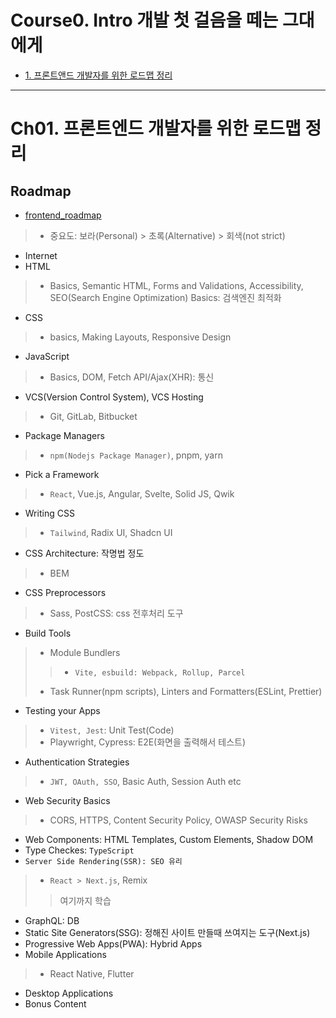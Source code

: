 # Course0. Intro 개발 첫 걸음을 떼는 그대에게
- [1. 프론트앤드 개발자를 위한 로드맵 정리](#ch01-프론트엔드-개발자를-위한-로드맵-정리)


---------------------------------------------------------------------
# Ch01. 프론트엔드 개발자를 위한 로드맵 정리
## Roadmap
- [frontend_roadmap](https://roadmap.sh/frontend)
> - 중요도: 보라(Personal) > 초록(Alternative) > 회색(not strict)

- Internet
- HTML
> - Basics, Semantic HTML, Forms and Validations, Accessibility, SEO(Search Engine Optimization) Basics: 검색엔진 최적화
- CSS
> - basics, Making Layouts, Responsive Design
- JavaScript
> - Basics, DOM, Fetch API/Ajax(XHR): 통신
- VCS(Version Control System), VCS Hosting
> - Git, GitLab, Bitbucket
- Package Managers
> - `npm(Nodejs Package Manager)`, pnpm, yarn
- Pick a Framework
> - `React`, Vue.js, Angular, Svelte, Solid JS, Qwik
- Writing CSS
> - `Tailwind`, Radix UI, Shadcn UI
- CSS Architecture: 작명법 정도
> - BEM
- CSS Preprocessors
> - Sass, PostCSS: css 전후처리 도구
- Build Tools
> - Module Bundlers
> > - `Vite, esbuild: Webpack, Rollup, Parcel`
> - Task Runner(npm scripts), Linters and Formatters(ESLint, Prettier)
- Testing your Apps
> - `Vitest, Jest`: Unit Test(Code)
> - Playwright, Cypress: E2E(화면을 출력해서 테스트)
- Authentication Strategies
> - `JWT, OAuth, SSO`, Basic Auth, Session Auth etc
- Web Security Basics
> - CORS, HTTPS, Content Security Policy, OWASP Security Risks
- Web Components: HTML Templates, Custom Elements, Shadow DOM
- Type Checkes: `TypeScript`
- `Server Side Rendering(SSR): SEO 유리`
> - `React > Next.js`, Remix
> > 여기까지 학습
- GraphQL: DB
- Static Site Generators(SSG): 정해진 사이트 만들때 쓰여지는 도구(Next.js)
- Progressive Web Apps(PWA): Hybrid Apps
- Mobile Applications
> - React Native, Flutter
- Desktop Applications
- Bonus Content